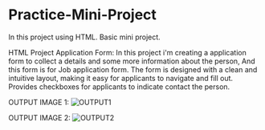 # Practice-Mini-Project
In this project using HTML. Basic mini project.

HTML Project Application Form:
    In this project i'm creating a application form to collect a details and some more information about the person, And this form is for Job application form.
    The form is designed with a clean and intuitive layout, making it easy for applicants to navigate and fill out.
    Provides checkboxes for applicants to indicate contact the person.

OUTPUT IMAGE 1:
![OUTPUT1](https://github.com/user-attachments/assets/707768cf-dca8-4054-8ad9-db0c6a0b74b2)

OUTPUT IMAGE 2:
![OUTPUT2](https://github.com/user-attachments/assets/6f0e0087-79ce-49d2-bcfb-fa88521e6b35)
